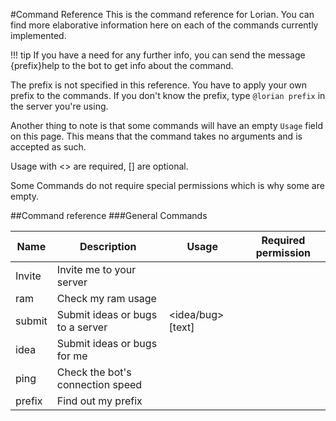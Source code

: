 #Command Reference
This is the command reference for Lorian. You can find more elaborative information here on each of the commands currently implemented.

!!! tip If you have a need for any further info, you can send the message {prefix}help <command> to the bot to get info about the command.

The prefix is not specified in this reference. You have to apply your own prefix to the commands. If you don't know the prefix, type `@lorian prefix` in the server you're using.

Another thing to note is that some commands will have an empty `Usage` field on this page. This means that the command takes no arguments and is accepted as such.

Usage with <> are required, [] are optional.

Some Commands do not require special permissions which is why some are empty.

##Command reference
###General Commands

| Name | Description | Usage | Required permission |
| ---- | ----------- | ----- | ------------------- |
|Invite|Invite me to your server| | |
|ram|Check my ram usage| | |
|submit|Submit ideas or bugs to a server|<idea/bug> [text]| |
|idea|Submit ideas or bugs for me| | |
|ping|Check the bot's connection speed| | |
|prefix|Find out my prefix| | |
